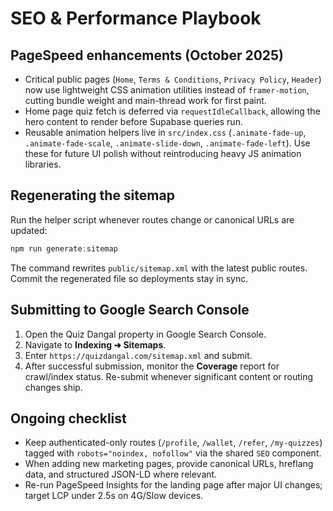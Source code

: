 # SEO & Performance Playbook

## PageSpeed enhancements (October 2025)
- Critical public pages (`Home`, `Terms & Conditions`, `Privacy Policy`, `Header`) now use lightweight CSS animation utilities instead of `framer-motion`, cutting bundle weight and main-thread work for first paint.
- Home page quiz fetch is deferred via `requestIdleCallback`, allowing the hero content to render before Supabase queries run.
- Reusable animation helpers live in `src/index.css` (`.animate-fade-up`, `.animate-fade-scale`, `.animate-slide-down`, `.animate-fade-left`). Use these for future UI polish without reintroducing heavy JS animation libraries.

## Regenerating the sitemap
Run the helper script whenever routes change or canonical URLs are updated:

```powershell
npm run generate:sitemap
```

The command rewrites `public/sitemap.xml` with the latest public routes. Commit the regenerated file so deployments stay in sync.

## Submitting to Google Search Console
1. Open the Quiz Dangal property in Google Search Console.
2. Navigate to **Indexing ➜ Sitemaps**.
3. Enter `https://quizdangal.com/sitemap.xml` and submit.
4. After successful submission, monitor the **Coverage** report for crawl/index status. Re-submit whenever significant content or routing changes ship.

## Ongoing checklist
- Keep authenticated-only routes (`/profile`, `/wallet`, `/refer`, `/my-quizzes`) tagged with `robots="noindex, nofollow"` via the shared `SEO` component.
- When adding new marketing pages, provide canonical URLs, hreflang data, and structured JSON-LD where relevant.
- Re-run PageSpeed Insights for the landing page after major UI changes; target LCP under 2.5s on 4G/Slow devices.

